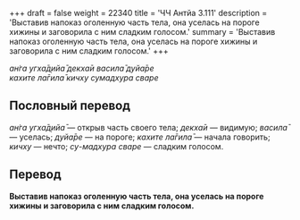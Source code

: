 +++
draft = false
weight = 22340
title = 'ЧЧ Антйа 3.111'
description = 'Выставив напоказ оголенную часть тела, она уселась на пороге хижины и заговорила с ним сладким голосом.'
summary = 'Выставив напоказ оголенную часть тела, она уселась на пороге хижины и заговорила с ним сладким голосом.'
+++

_ан̇га угха̄д̣ийа̄ декха̄и васила̄ дуйа̄ре  
кахите ла̄гила̄ кичху сумадхура сваре_

## Пословный перевод

_ан̇га_ _угха̄д̣ийа̄_ — открыв часть своего тела; _декха̄и_ — видимую; _васила̄_ — уселась; _дуйа̄ре_ — на пороге; _кахите_ _ла̄гила̄_ — начала говорить; _кичху_ — нечто; _су_\-_мадхура_ _сваре_ — сладким голосом.

## Перевод

**Выставив напоказ оголенную часть тела, она уселась на пороге хижины и заговорила с ним сладким голосом.**
